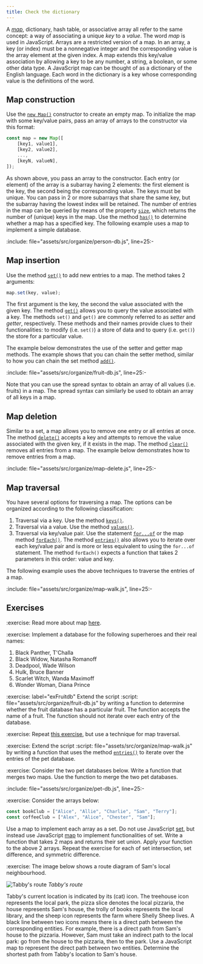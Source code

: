 ```yaml
---
title: Check the dictionary
---
```


A [_map_][map], dictionary, hash table, or associative array all refer to the
same concept: a way of associating a unique _key_ to a _value_. The word _map_
is used in JavaScript. Arrays are a restricted version of a map. In an array, a
key (or index) must be a nonnegative integer and the corresponding value is the
array element at the given index. A map extends this key/value association by
allowing a key to be any number, a string, a boolean, or some other data type. A
JavaScript map can be thought of as a dictionary of the English language. Each
word in the dictionary is a key whose corresponding value is the definitions of
the word.

<!--=========================================================================-->

## Map construction

Use the [`new Map()`][mapConstructor] constructor to create an empty map. To
initialize the map with some key/value pairs, pass an array of arrays to the
constructor via this format:

```js
const map = new Map([
    [key1, value1],
    [key2, value2],
    ...,
    [keyN, valueN],
]);
```

As shown above, you pass an array to the constructor. Each entry (or element) of
the array is a subarray having 2 elements: the first element is the key, the
second being the corresponding value. The keys must be unique. You can pass in 2
or more subarrays that share the same key, but the subarray having the lowest
index will be retained. The number of entries in the map can be queried by means
of the property [`size`][size], which returns the number of (unique) keys in the
map. Use the method [`has()`][has] to determine whether a map has a specified
key. The following example uses a map to implement a simple database.

:include: file="assets/src/organize/person-db.js", line=25:-

<!--=========================================================================-->

## Map insertion

Use the method [`set()`][set] to add new entries to a map. The method takes 2
arguments:

```js
map.set(key, value);
```

The first argument is the key, the second the value associated with the given
key. The method [`get()`][get] allows you to query the value associated with a
key. The methods `set()` and `get()` are commonly referred to as _setter_ and
_getter_, respectively. These methods and their names provide clues to their
functionalities: to modify (i.e. `set()`) a store of data and to query (i.e.
`get()`) the store for a particular value.

The example below demonstrates the use of the setter and getter map methods. The
example shows that you can chain the setter method, similar to how you can chain
the set method [`add()`][add].

:include: file="assets/src/organize/fruit-db.js", line=25:-

Note that you can use the spread syntax to obtain an array of all values (i.e.
fruits) in a map. The spread syntax can similarly be used to obtain an array of
all keys in a map.

<!--=========================================================================-->

## Map deletion

Similar to a set, a map allows you to remove one entry or all entries at once.
The method [`delete()`][delete] accepts a key and attempts to remove the value
associated with the given key, if it exists in the map. The method
[`clear()`][clear] removes all entries from a map. The example below
demonstrates how to remove entries from a map.

:include: file="assets/src/organize/map-delete.js", line=25:-

<!--=========================================================================-->

## Map traversal

You have several options for traversing a map. The options can be organized
according to the following classification:

1. Traversal via a key. Use the method [`keys()`][keys].
1. Traversal via a value. Use the method [`values()`][values].
1. Traversal via key/value pair. Use the statement [`for...of`][forOf] or the
   map method [`forEach()`][forEach]. The method [`entries()`][entries] also
   allows you to iterate over each key/value pair and is more or less equivalent
   to using the `for...of` statement. The method `forEach()` expects a function
   that takes 2 parameters in this order: value and key.

The following example uses the above techniques to traverse the entries of a
map.

:include: file="assets/src/organize/map-walk.js", line=25:-

<!--=========================================================================-->

## Exercises

<!-- prettier-ignore-start -->
:exercise:
Read more about map [here][map].
<!-- prettier-ignore-end -->

<!-- prettier-ignore-start -->
:exercise:
Implement a database for the following superheroes and their real names:
<!-- prettier-ignore-end -->

1. Black Panther, T'Challa
1. Black Widow, Natasha Romanoff
1. Deadpool, Wade Wilson
1. Hulk, Bruce Banner
1. Scarlet Witch, Wanda Maximoff
1. Wonder Woman, Diana Prince

<!-- prettier-ignore-start -->
:exercise: label="exFruitdb"
Extend the script
:script: file="assets/src/organize/fruit-db.js"
by writing a function to determine whether the fruit database has a particular
fruit. The function accepts the name of a fruit. The function should not iterate
over each entry of the database.
<!-- prettier-ignore-end -->

<!-- prettier-ignore-start -->
:exercise:
Repeat [this exercise](#exFruitdb), but use a technique for map traversal.
<!-- prettier-ignore-end -->

<!-- prettier-ignore-start -->
:exercise:
Extend the script
:script: file="assets/src/organize/map-walk.js"
by writing a function that uses the method [`entries()`][entries] to iterate
over the entries of the pet database.
<!-- prettier-ignore-end -->

<!-- prettier-ignore-start -->
:exercise:
Consider the two pet databases below. Write a function that merges two maps. Use
the function to merge the two pet databases.
<!-- prettier-ignore-end -->

:include: file="assets/src/organize/pet-db.js", line=25:-

<!-- prettier-ignore-start -->
:exercise:
Consider the arrays below:
<!-- prettier-ignore-end -->

```js
const bookClub = ["Alice", "Allie", "Charlie", "Sam", "Terry"];
const coffeeClub = ["Alex", "Alice", "Chester", "Sam"];
```

Use a map to implement each array as a set. Do not use JavaScript [set][jsSet],
but instead use JavaScript [map][map] to implement functionalities of set. Write
a function that takes 2 maps and returns their set union. Apply your function to
the above 2 arrays. Repeat the exercise for each of set intersection, set
difference, and symmetric difference.

<!-- prettier-ignore-start -->
:exercise:
The image below shows a route diagram of Sam's local neighbourhood.
<!-- prettier-ignore-end -->

<!-- prettier-ignore-start -->
![Tabby's route](organize/route.jpeg "Tabby's route")
_Tabby's route_
<!-- prettier-ignore-end -->

Tabby's current location is indicated by its (cat) icon. The treehouse icon
represents the local park, the pizza slice denotes the local pizzaria, the house
represents Sam's house, the trolly of books represents the local library, and
the sheep icon represents the farm where Shelly Sheep lives. A black line
between two icons means there is a direct path between the corresponding
entities. For example, there is a direct path from Sam's house to the pizzaria.
However, Sam must take an indirect path to the local park: go from the house to
the pizzaria, then to the park. Use a JavaScript map to represent the direct
path between two entities. Determine the shortest path from Tabby's location to
Sam's house.

<!--=========================================================================-->

<!-- prettier-ignore-start -->
[add]: https://developer.mozilla.org/en-US/docs/Web/JavaScript/Reference/Global_Objects/Set/add
[clear]: https://developer.mozilla.org/en-US/docs/Web/JavaScript/Reference/Global_Objects/Map/clear
[delete]: https://developer.mozilla.org/en-US/docs/Web/JavaScript/Reference/Global_Objects/Map/delete
[entries]: https://developer.mozilla.org/en-US/docs/Web/JavaScript/Reference/Global_Objects/Map/entries
[forEach]: https://developer.mozilla.org/en-US/docs/Web/JavaScript/Reference/Global_Objects/Map/forEach
[forOf]: https://developer.mozilla.org/en-US/docs/Web/JavaScript/Reference/Statements/for...of
[get]: https://developer.mozilla.org/en-US/docs/Web/JavaScript/Reference/Global_Objects/Map/get
[has]: https://developer.mozilla.org/en-US/docs/Web/JavaScript/Reference/Global_Objects/Map/has
[jsSet]: https://developer.mozilla.org/en-US/docs/Web/JavaScript/Reference/Global_Objects/Set
[keys]: https://developer.mozilla.org/en-US/docs/Web/JavaScript/Reference/Global_Objects/Map/keys
[map]: https://developer.mozilla.org/en-US/docs/Web/JavaScript/Reference/Global_Objects/Map
[mapConstructor]: https://developer.mozilla.org/en-US/docs/Web/JavaScript/Reference/Global_Objects/Map/Map
[set]: https://developer.mozilla.org/en-US/docs/Web/JavaScript/Reference/Global_Objects/Map/set
[size]: https://developer.mozilla.org/en-US/docs/Web/JavaScript/Reference/Global_Objects/Map/size
[values]: https://developer.mozilla.org/en-US/docs/Web/JavaScript/Reference/Global_Objects/Map/values
<!-- prettier-ignore-end -->
